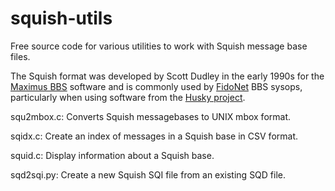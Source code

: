 squish-utils
============

Free source code for various utilities to work with Squish message base
files.


The Squish format was developed by Scott Dudley in the early 1990s for the
[Maximus BBS](https://github.com/sdudley/maximus) software and is commonly
used by [FidoNet](https://en.wikipedia.org/wiki/FidoNet) BBS sysops,
particularly when using software from the [Husky project](https://github.com/huskyproject).

squ2mbox.c: Converts Squish messagebases to UNIX mbox format.

sqidx.c: Create an index of messages in a Squish base in CSV format.

squid.c: Display information about a Squish base.

sqd2sqi.py: Create a new Squish SQI file from an existing SQD file.
